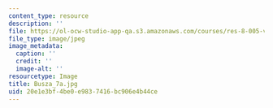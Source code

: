 ```yaml
---
content_type: resource
description: ''
file: https://ol-ocw-studio-app-qa.s3.amazonaws.com/courses/res-8-005-vibrations-and-waves-problem-solving-fall-2012/20e1e3bf4be0e9837416bc906e4b44ce_Busza_7a.jpg
file_type: image/jpeg
image_metadata:
  caption: ''
  credit: ''
  image-alt: ''
resourcetype: Image
title: Busza_7a.jpg
uid: 20e1e3bf-4be0-e983-7416-bc906e4b44ce
---
```

